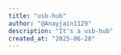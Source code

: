 ```yaml
---
title: "usb-hub"
author: "@Anayjain1129"
description: "It's a usb-hub"
created_at: "2025-06-28"
---
```

